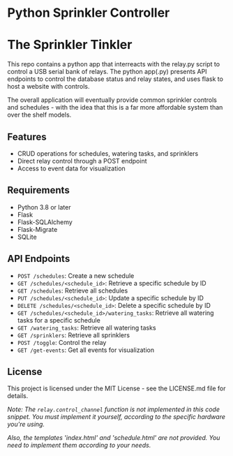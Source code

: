 # Python Sprinkler Controller
# The Sprinkler Tinkler

This repo contains a python app that interreacts with the relay.py script to control a USB serial bank of relays. The python app(.py) presents API endpoints to control the database status and relay states, and uses flask to host a website with controls. 

The overall application will eventually provide common sprinkler controls and schedules - with the idea that this is a far more affordable system than over the shelf models.


## Features

- CRUD operations for schedules, watering tasks, and sprinklers
- Direct relay control through a POST endpoint
- Access to event data for visualization

## Requirements

- Python 3.8 or later
- Flask
- Flask-SQLAlchemy
- Flask-Migrate
- SQLite

## API Endpoints

- `POST /schedules`: Create a new schedule
- `GET /schedules/<schedule_id>`: Retrieve a specific schedule by ID
- `GET /schedules`: Retrieve all schedules
- `PUT /schedules/<schedule_id>`: Update a specific schedule by ID
- `DELETE /schedules/<schedule_id>`: Delete a specific schedule by ID
- `GET /schedules/<schedule_id>/watering_tasks`: Retrieve all watering tasks for a specific schedule
- `GET /watering_tasks`: Retrieve all watering tasks
- `GET /sprinklers`: Retrieve all sprinklers
- `POST /toggle`: Control the relay
- `GET /get-events`: Get all events for visualization

## License

This project is licensed under the MIT License - see the LICENSE.md file for details.

*Note: The `relay.control_channel` function is not implemented in this code snippet. You must implement it yourself, according to the specific hardware you're using.*

*Also, the templates 'index.html' and 'schedule.html' are not provided. You need to implement them according to your needs.*

